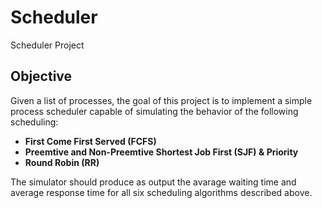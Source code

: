 # Scheduler
Scheduler Project

## Objective

Given a list of processes, the goal of this project is to implement a simple process scheduler capable of simulating the behavior of the following scheduling:

-   **First Come First Served (FCFS)**
-   **Preemtive and Non-Preemtive Shortest Job First (SJF) & Priority**
-   **Round Robin (RR)**

The simulator should produce as output the avarage waiting time and average response time for all six scheduling algorithms described above.


